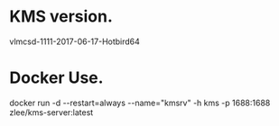 # KMS version.
vlmcsd-1111-2017-06-17-Hotbird64
# Docker Use.
docker run -d --restart=always --name="kmsrv" -h kms -p 1688:1688 zlee/kms-server:latest
